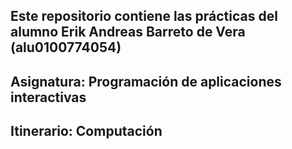 ## Este repositorio contiene las prácticas del alumno Erik Andreas Barreto de Vera (alu0100774054)
## Asignatura: Programación de aplicaciones interactivas
## Itinerario: Computación 
